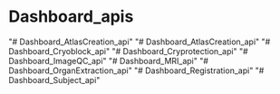 # Dashboard_apis
"# Dashboard_AtlasCreation_api" 
"# Dashboard_AtlasCreation_api" 
"# Dashboard_Cryoblock_api" 
"# Dashboard_Cryprotection_api" 
"# Dashboard_ImageQC_api" 
"# Dashboard_MRI_api" 
"# Dashboard_OrganExtraction_api" 
"# Dashboard_Registration_api" 
"# Dashboard_Subject_api" 
